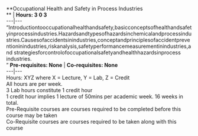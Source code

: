 **Occupational Health and Safety in Process Industries  
** | **Hours: 3 0 3**  
---|---  
“Introductiontooccupationalhealthandsafety,basicconceptsofhealthandsafetyinprocessindustries.Hazardsandtypesofhazardsinchemicalandprocessindustries.Causesofaccidentsinindustries,conceptandprinciplesofaccidentpreventioninindustries,riskanalysis,safetyperformancemeasurementinindustries,and strategiesforcontrolofoccupationalsafetyandhealthhazardsinprocess industries.  
” 
**Pre-requisites: None** | **Co-requisites: None**  
---|---  
Hours: XYZ where X = Lecture, Y = Lab, Z = Credit  
All hours are per week.  
3 Lab hours constitute 1 credit hour  
1 credit hour implies 1 lecture of 50mins per academic week. 16 weeks in total.  
Pre-Requisite courses are courses required to be completed before this course may be taken  
Co-Requisite courses are courses required to be taken along with this course
